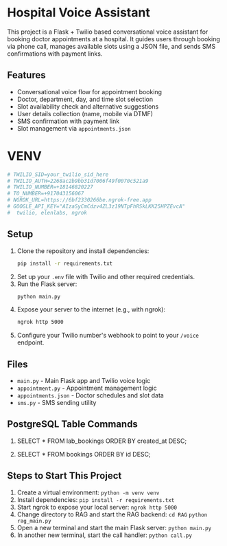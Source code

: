 # Hospital Voice Assistant

This project is a Flask + Twilio based conversational voice assistant for booking doctor appointments at a hospital. It guides users through booking via phone call, manages available slots using a JSON file, and sends SMS confirmations with payment links.

## Features
- Conversational voice flow for appointment booking
- Doctor, department, day, and time slot selection
- Slot availability check and alternative suggestions
- User details collection (name, mobile via DTMF)
- SMS confirmation with payment link
- Slot management via `appointments.json`

# VENV 
   ```bash
# TWILIO_SID=your_twilio_sid_here
# TWILIO_AUTH=2268ac2b9bb31d7006f49f0070c521a9
# TWILIO_NUMBER=+18146820227
# TO_NUMBER=+917043156067
# NGROK_URL=https://6bf2330266be.ngrok-free.app
# GOOGLE_API_KEY="AIzaSyCmCdzv4ZL3z19NTpFhRSkLKK25HPZEvcA"
#  twilio, elenlabs, ngrok
   ```

## Setup
1. Clone the repository and install dependencies:
   ```bash
   pip install -r requirements.txt
   ```
2. Set up your `.env` file with Twilio and other required credentials.
3. Run the Flask server:
   ```bash
   python main.py
   ```
4. Expose your server to the internet (e.g., with ngrok):
   ```bash
   ngrok http 5000
   ```
5. Configure your Twilio number's webhook to point to your `/voice` endpoint.

## Files
- `main.py` - Main Flask app and Twilio voice logic
- `appointment.py` - Appointment management logic
- `appointments.json` - Doctor schedules and slot data
- `sms.py` - SMS sending utility

## PostgreSQL Table Commands

1)   SELECT * FROM lab_bookings ORDER BY created_at DESC;

2)   SELECT * FROM bookings ORDER BY id DESC;


## Steps to Start This Project
1. Create a virtual environment:
   `python -m venv venv`
2. Install dependencies:
   `pip install -r requirements.txt`
3. Start ngrok to expose your local server:
   `ngrok http 5000`
4. Change directory to RAG and start the RAG backend:
   `cd RAG`
   `python rag_main.py`
5. Open a new terminal and start the main Flask server:
   `python main.py`
6. In another new terminal, start the call handler:
   `python call.py`
